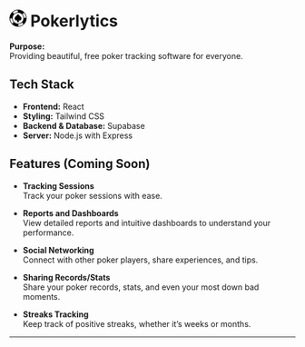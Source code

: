 <h1>
  <img src="frontend/public/pokerlytics-icon.png" alt="Pokerlytics Icon" width="30" height="30" />
  Pokerlytics
</h1>

**Purpose:**  
Providing beautiful, free poker tracking software for everyone.
## Tech Stack

- **Frontend:** React
- **Styling:** Tailwind CSS
- **Backend & Database:** Supabase
- **Server:** Node.js with Express

## Features (Coming Soon)

- **Tracking Sessions**  
  Track your poker sessions with ease.

- **Reports and Dashboards**  
  View detailed reports and intuitive dashboards to understand your performance.

- **Social Networking**  
  Connect with other poker players, share experiences, and tips.

- **Sharing Records/Stats**  
  Share your poker records, stats, and even your most down bad moments.

- **Streaks Tracking**  
  Keep track of positive streaks, whether it’s weeks or months.

---
